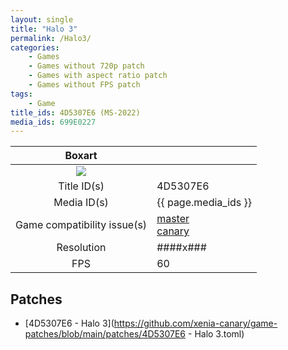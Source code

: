 ```yaml
---
layout: single
title: "Halo 3"
permalink: /Halo3/
categories:
    - Games
    - Games without 720p patch
    - Games with aspect ratio patch
    - Games without FPS patch
tags:
    - Game
title_ids: 4D5307E6 (MS-2022)
media_ids: 699E0227
---
```


| Boxart                      |                                                                            |
| :----:                      | :-                                                                         |
| ![](https://download-ssl.xbox.com/content/images/66acd000-77fe-1000-9115-d8024d5307e6/1033/boxartlg.jpg) |
| Title ID(s)                 | 4D5307E6                                                                   |
| Media ID(s)                 | {{ page.media_ids }}                                                        |
| Game compatibility issue(s) | [master](https://github.com/xenia-project/game-compatibility/issues/)<br>[canary](https://github.com/xenia-canary/game-compatibility/issues/) |
| Resolution                  | ####x###                                                                   |
| FPS                         | 60                                                                         |

## Patches
* [4D5307E6 - Halo 3](https://github.com/xenia-canary/game-patches/blob/main/patches/4D5307E6 - Halo 3.toml)

<!--This page was generated by a script. You can remove this comment once the page is verified to be free of mistakes.-->
